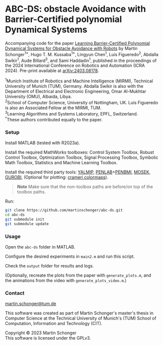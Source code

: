 # ABC-DS: obstacle Avoidance with Barrier-Certified polynomial Dynamical Systems

Accompanying code for the paper [Learning Barrier-Certified Polynomial Dynamical Systems for Obstacle Avoidance with Robots](https://ieeexplore.ieee.org/document/10610828) by
Martin Schonger<sup>1*</sup>,
Hugo T. M. Kussaba<sup>1*</sup>,
Lingyun Chen<sup>1</sup>,
Luis Figueredo<sup>2</sup>,
Abdalla Swikir<sup>1</sup>, 
Aude Billard<sup>3</sup>,
and Sami Haddadin<sup>1</sup>, published in the proceedings of the 2024 International Conference on Robotics and Automation (ICRA 2024). Pre-print available at [arXiv:2403.08178](https://arxiv.org/abs/2403.08178).

<sup>1</sup>Munich Institute of Robotics and Machine Intelligence (MIRMI), Technical University of Munich (TUM), Germany. Abdalla Swikir is also with the Department of Electrical and Electronic Engineering, Omar Al-Mukhtar University (OMU), Albaida, Libya.\
<sup>2</sup>School of Computer Science, University of Nottingham, UK. Luis Figueredo is also an Associated Fellow at the MIRMI, TUM.\
<sup>3</sup>Learning Algorithms and Systems Laboratory, EPFL, Switzerland.\
<sup>*</sup>These authors contributed equally to the paper.


### Setup
Install MATLAB (tested with R2023a).

Install the required MathWorks toolboxes:
Control System Toolbox,
Robust Control Toolbox,
Optimization Toolbox,
Signal Processing Toolbox,
Symbolic Math Toolbox,
Statistics and Machine Learning Toolbox.

Install the required third party tools:
[YALMIP](https://yalmip.github.io/),
[PENLAB](https://web.mat.bham.ac.uk/kocvara/penlab/)+[PENBMI](http://www.penopt.com/penbmi.html),
[MOSEK](https://www.mosek.com/),
[GUROBI](https://www.gurobi.com/),
(Optional for plotting: [crameri colormaps](https://de.mathworks.com/matlabcentral/fileexchange/68546-crameri-perceptually-uniform-scientific-colormaps)).

> **Note**
> Make sure that the non-toolbox paths are before/on top of the toolbox paths.

Run:
```bash
git clone https://github.com/martinschonger/abc-ds.git
cd abc-ds
git submodule init
git submodule update
```

### Usage
Open the `abc-ds` folder in MATLAB.

Configure the desired experiments in `main2.m` and run this script.

Check the `output` folder for results and logs.

(Optionally, recreate the plots from the paper with `generate_plots.m`, and the animations from the video with `generate_plots_video.m`.)


### Contact
martin.schonger@tum.de


This software was created as part of Martin Schonger's master's thesis in Computer Science at the Technical University of Munich's (TUM) School of Computation, Information and Technology (CIT).


Copyright © 2023 Martin Schonger  
This software is licensed under the GPLv3.
